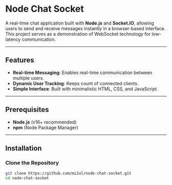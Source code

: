 # Node Chat Socket

A real-time chat application built with **Node.js** and **Socket.IO**, allowing users to send and receive messages instantly in a browser-based interface. This project serves as a demonstration of WebSocket technology for low-latency communication.

---

## Features
- **Real-time Messaging**: Enables real-time communication between multiple users.
- **Dynamic User Tracking**: Keeps count of connected clients.
- **Simple Interface**: Built with minimalistic HTML, CSS, and JavaScript.

---

## Prerequisites
- **Node.js** (v16+ recommended)
- **npm** (Node Package Manager)

---

## Installation

### Clone the Repository
```bash
git clone https://github.com/mi2ul/node-chat-socket.git
cd node-chat-socket

